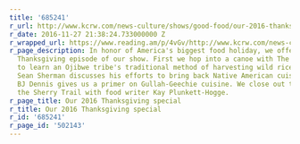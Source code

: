 ```yaml
---
title: '685241'
r_url: http://www.kcrw.com/news-culture/shows/good-food/our-2016-thanksgiving-special
r_date: 2016-11-27 21:38:24.733000000 Z
r_wrapped_url: https://www.reading.am/p/4vGv/http://www.kcrw.com/news-culture/shows/good-food/our-2016-thanksgiving-special
r_page_description: In honor of America's biggest food holiday, we offer you a bonus
  Thanksgiving episode of our show. First we hop into a canoe with The Kitchen Sisters
  to learn an Ojibwe tribe's traditional method of harvesting wild rice by hand. Then
  Sean Sherman discusses his efforts to bring back Native American cuisine, and Chef
  BJ Dennis gives us a primer on Gullah-Geechie cuisine. We close out the show on
  the Sherry Trail with food writer Kay Plunkett-Hogge.
r_page_title: Our 2016 Thanksgiving special
r_title: Our 2016 Thanksgiving special
r_id: '685241'
r_page_id: '502143'
---
```



